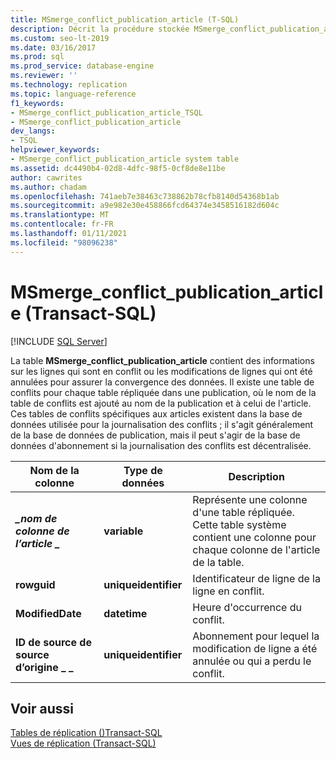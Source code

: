 ```yaml
---
title: MSmerge_conflict_publication_article (T-SQL)
description: Décrit la procédure stockée MSmerge_conflict_publication_article qui contient des informations sur les lignes qui sont en conflit ou les modifications de lignes qui ont été annulées pour assurer la convergence des données.
ms.custom: seo-lt-2019
ms.date: 03/16/2017
ms.prod: sql
ms.prod_service: database-engine
ms.reviewer: ''
ms.technology: replication
ms.topic: language-reference
f1_keywords:
- MSmerge_conflict_publication_article_TSQL
- MSmerge_conflict_publication_article
dev_langs:
- TSQL
helpviewer_keywords:
- MSmerge_conflict_publication_article system table
ms.assetid: dc4490b4-02d8-4dfc-98f5-0cf8de8e11be
author: cawrites
ms.author: chadam
ms.openlocfilehash: 741aeb7e38463c738862b78cfb8140d54368b1ab
ms.sourcegitcommit: a9e982e30e458866fcd64374e3458516182d604c
ms.translationtype: MT
ms.contentlocale: fr-FR
ms.lasthandoff: 01/11/2021
ms.locfileid: "98096238"
---
```

# <a name="msmerge_conflict_publication_article-transact-sql"></a>MSmerge_conflict_publication_article (Transact-SQL)
[!INCLUDE [SQL Server](../../includes/applies-to-version/sqlserver.md)]

  La table **MSmerge_conflict_publication_article** contient des informations sur les lignes qui sont en conflit ou les modifications de lignes qui ont été annulées pour assurer la convergence des données. Il existe une table de conflits pour chaque table répliquée dans une publication, où le nom de la table de conflits est ajouté au nom de la publication et à celui de l'article. Ces tables de conflits spécifiques aux articles existent dans la base de données utilisée pour la journalisation des conflits ; il s'agit généralement de la base de données de publication, mais il peut s'agir de la base de données d'abonnement si la journalisation des conflits est décentralisée.  
  
|Nom de la colonne|Type de données|Description|  
|-----------------|---------------|-----------------|  
|**_\_nom de colonne de l’article \__**|**variable**|Représente une colonne d'une table répliquée. Cette table système contient une colonne pour chaque colonne de l'article de la table.|  
|**rowguid**|**uniqueidentifier**|Identificateur de ligne de la ligne en conflit.|  
|**ModifiedDate**|**datetime**|Heure d'occurrence du conflit.|  
|**ID de source de source d’origine \_ \_**|**uniqueidentifier**|Abonnement pour lequel la modification de ligne a été annulée ou qui a perdu le conflit.|  
  
## <a name="see-also"></a>Voir aussi  
 [Tables de réplication &#40;&#41;Transact-SQL ](../../relational-databases/system-tables/replication-tables-transact-sql.md)   
 [Vues de réplication &#40;Transact-SQL&#41;](../../relational-databases/system-views/replication-views-transact-sql.md)  
  
  
